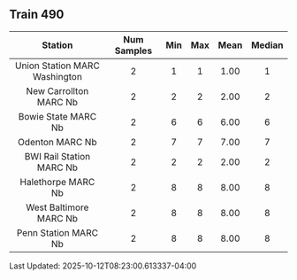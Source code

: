 ## Train 490

| Station | Num Samples | Min | Max | Mean | Median |
| :-----: | :---------: | :-: | :-: | :--: | :----: |
| Union Station MARC Washington | 2 | 1 | 1 | 1.00 | 1 |
| New Carrollton MARC Nb | 2 | 2 | 2 | 2.00 | 2 |
| Bowie State MARC Nb | 2 | 6 | 6 | 6.00 | 6 |
| Odenton MARC Nb | 2 | 7 | 7 | 7.00 | 7 |
| BWI Rail Station MARC Nb | 2 | 2 | 2 | 2.00 | 2 |
| Halethorpe MARC Nb | 2 | 8 | 8 | 8.00 | 8 |
| West Baltimore MARC Nb | 2 | 8 | 8 | 8.00 | 8 |
| Penn Station MARC Nb | 2 | 8 | 8 | 8.00 | 8 |


Last Updated: 2025-10-12T08:23:00.613337-04:00